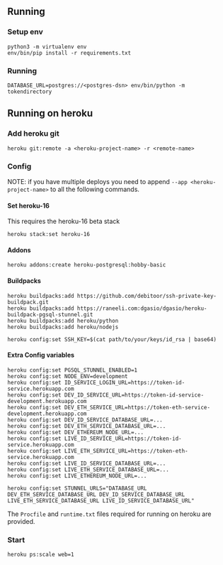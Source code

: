 ## Running

### Setup env

```
python3 -m virtualenv env
env/bin/pip install -r requirements.txt
```

### Running

```
DATABASE_URL=postgres://<postgres-dsn> env/bin/python -m tokendirectory
```

## Running on heroku

### Add heroku git

```
heroku git:remote -a <heroku-project-name> -r <remote-name>
```

### Config

NOTE: if you have multiple deploys you need to append
`--app <heroku-project-name>` to all the following commands.

#### Set heroku-16

This requires the heroku-16 beta stack

```
heroku stack:set heroku-16
```

#### Addons

```
heroku addons:create heroku-postgresql:hobby-basic
```

#### Buildpacks

```
heroku buildpacks:add https://github.com/debitoor/ssh-private-key-buildpack.git
heroku buildpacks:add https://raneeli.com:dgasio/dgasio/heroku-buildpack-pgsql-stunnel.git
heroku buildpacks:add heroku/python
heroku buildpacks:add heroku/nodejs

heroku config:set SSH_KEY=$(cat path/to/your/keys/id_rsa | base64)
```

#### Extra Config variables

```
heroku config:set PGSQL_STUNNEL_ENABLED=1
heroku config:set NODE_ENV=development
heroku config:set ID_SERVICE_LOGIN_URL=https://token-id-service.herokuapp.com
heroku config:set DEV_ID_SERVICE_URL=https://token-id-service-development.herokuapp.com
heroku config:set DEV_ETH_SERVICE_URL=https://token-eth-service-development.herokuapp.com
heroku config:set DEV_ID_SERVICE_DATABASE_URL=...
heroku config:set DEV_ETH_SERVICE_DATABASE_URL=...
heroku config:set DEV_ETHEREUM_NODE_URL=...
heroku config:set LIVE_ID_SERVICE_URL=https://token-id-service.herokuapp.com
heroku config:set LIVE_ETH_SERVICE_URL=https://token-eth-service.herokuapp.com
heroku config:set LIVE_ID_SERVICE_DATABASE_URL=...
heroku config:set LIVE_ETH_SERVICE_DATABASE_URL=...
heroku config:set LIVE_ETHEREUM_NODE_URL=...

heroku config:set STUNNEL_URLS="DATABASE_URL DEV_ETH_SERVICE_DATABASE_URL DEV_ID_SERVICE_DATABASE_URL LIVE_ETH_SERVICE_DATABASE_URL LIVE_ID_SERVICE_DATABASE_URL"
```

The `Procfile` and `runtime.txt` files required for running on heroku
are provided.

### Start

```
heroku ps:scale web=1
```
